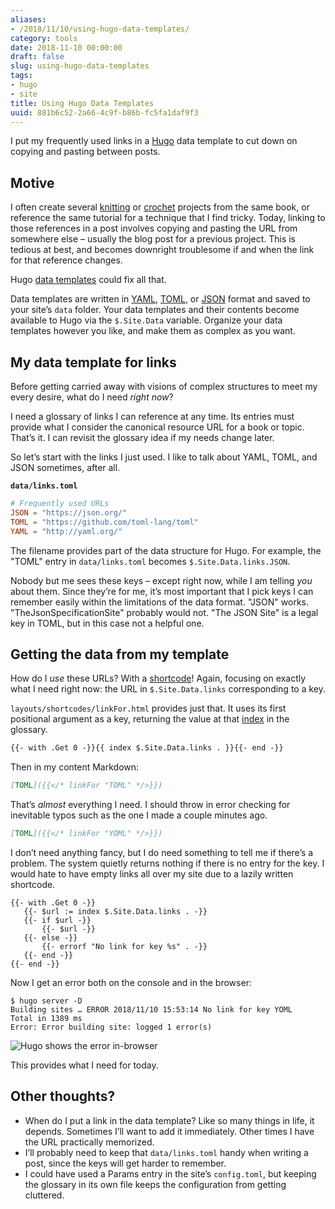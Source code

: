 ```yaml
---
aliases:
- /2018/11/10/using-hugo-data-templates/
category: tools
date: 2018-11-10 00:00:00
draft: false
slug: using-hugo-data-templates
tags:
- hugo
- site
title: Using Hugo Data Templates
uuid: 881b6c52-2a66-4c9f-b86b-fc5fa1daf9f3
---
```


I put my frequently used links in a [Hugo](https://gohugo.io/) data
template to cut down on copying and pasting between posts.

## Motive

I often create several [knitting](/tags/knitting) or
[crochet](/tags/crochet) projects from the same book, or reference the
same tutorial for a technique that I find tricky. Today, linking to
those references in a post involves copying and pasting the URL from
somewhere else – usually the blog post for a previous project. This is
tedious at best, and becomes downright troublesome if and when the link
for that reference changes.

Hugo [data templates](https://gohugo.io/templates/data-templates/) could
fix all that.

Data templates are written in [YAML](https://yaml.org),
[TOML](https://github/toml-lang/toml), or [JSON](https://json.org)
format and saved to your site’s `data` folder. Your data templates and
their contents become available to Hugo via the `$.Site.Data` variable.
Organize your data templates however you like, and make them as complex
as you want.

## My data template for links

Before getting carried away with visions of complex structures to meet
my every desire, what do I need *right now*?

I need a glossary of links I can reference at any time. Its entries must
provide what I consider the canonical resource URL for a book or topic.
That’s it. I can revisit the glossary idea if my needs change later.

So let’s start with the links I just used. I like to talk about YAML,
TOML, and JSON sometimes, after all.

**`data/links.toml`**

```toml
# Frequently used URLs
JSON = "https://json.org/"
TOML = "https://github.com/toml-lang/toml"
YAML = "http://yaml.org/"
```

The filename provides part of the data structure for Hugo. For example,
the "TOML" entry in `data/links.toml` becomes `$.Site.Data.links.JSON`.

Nobody but me sees these keys – except right now, while I am telling
*you* about them. Since they’re for me, it’s most important that I pick
keys I can remember easily within the limitations of the data format.
"JSON" works. "TheJsonSpecificationSite" probably would not. "The JSON
Site" is a legal key in TOML, but in this case not a helpful one.

## Getting the data from my template

How do I *use* these URLs? With a
[shortcode](https://gohugo.io/templates/shortcode-templates/)\! Again,
focusing on exactly what I need right now: the URL in
`$.Site.Data.links` corresponding to a key.

`layouts/shortcodes/linkFor.html` provides just that. It uses its first
positional argument as a key, returning the value at that
[index](https://gohugo.io/functions/index-function/) in the glossary.

``` html
{{- with .Get 0 -}}{{ index $.Site.Data.links . }}{{- end -}}
```

Then in my content Markdown:

``` md
[TOML]({{</* linkFor "TOML" */>}})
```

That’s *almost* everything I need. I should throw in error checking for
inevitable typos such as the one I made a couple minutes ago.

``` md
[TOML]({{</* linkFor "YOML" */>}})
```

I don’t need anything fancy, but I do need something to tell me if
there’s a problem. The system quietly returns nothing if there is no
entry for the key. I would hate to have empty links all over my site due
to a lazily written shortcode.

```
{{- with .Get 0 -}}
   {{- $url := index $.Site.Data.links . -}}
   {{- if $url -}}
       {{- $url -}}
   {{- else -}}
       {{- errorf "No link for key %s" . -}}
   {{- end -}}
{{- end -}}
```

Now I get an error both on the console and in the browser:

    $ hugo server -D
    Building sites … ERROR 2018/11/10 15:53:14 No link for key YOML
    Total in 1389 ms
    Error: Error building site: logged 1 error(s)

![Hugo shows the error in-browser](/assets/img/post/2018/11/using-hugo-data-templates/error-screenshot.png)

This provides what I need for today.

## Other thoughts?

- When do I put a link in the data template? Like so many things in
  life, it depends. Sometimes I’ll want to add it immediately. Other
  times I have the URL practically memorized.
- I’ll probably need to keep that `data/links.toml` handy when writing
  a post, since the keys will get harder to remember.
- I could have used a Params entry in the site’s `config.toml`, but
  keeping the glossary in its own file keeps the configuration from
  getting cluttered.